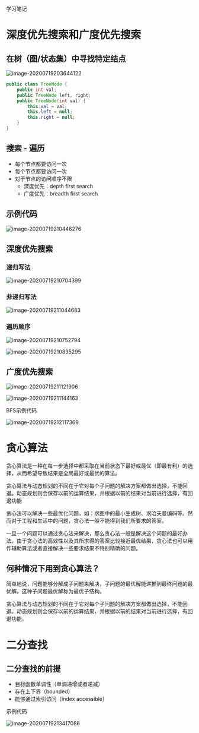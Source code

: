 学习笔记

# 深度优先搜索和广度优先搜索  

## 在树（图/状态集）中寻找特定结点  

![image-20200719203644122](https://github.com/xumingze2014/algorithm011-class01/blob/master/Week_04/img/image-20200719203644122.png?raw=true)

```java
public class TreeNode {
    public int val;
    public TreeNode left, right;
    public TreeNode(int val) {
        this.val = val;
        this.left = null;
        this.right = null;
    }
}
```

## 搜索 - 遍历  

- 每个节点都要访问一次  
- 每个节点都要访问一次  
- 对于节点的访问顺序不限  
   - 深度优先：depth first search
   - 广度优先：breadth first search

## 示例代码

![image-20200719210446276](https://github.com/xumingze2014/algorithm011-class01/blob/master/Week_04/img/image-20200719210446276.png?raw=true)



## 深度优先搜索  

### 递归写法

![image-20200719210704399](https://github.com/xumingze2014/algorithm011-class01/blob/master/Week_04/img/image-20200719210704399.png?raw=true)

### 非递归写法  

![image-20200719211044683](https://github.com/xumingze2014/algorithm011-class01/blob/master/Week_04/img/image-20200719211044683.png?raw=true)

### 遍历顺序  

![image-20200719210752794](https://github.com/xumingze2014/algorithm011-class01/blob/master/Week_04/img/image-20200719210752794.png?raw=true)

![image-20200719210835295](https://github.com/xumingze2014/algorithm011-class01/blob/master/Week_04/img/image-20200719210835295.png?raw=true)

## 广度优先搜索  

![image-20200719211121906](https://github.com/xumingze2014/algorithm011-class01/blob/master/Week_04/img/image-20200719211121906.png?raw=true)

![image-20200719211144163](https://github.com/xumingze2014/algorithm011-class01/blob/master/Week_04/img/image-20200719211144163.png?raw=true)

BFS示例代码

![image-20200719212117369](https://github.com/xumingze2014/algorithm011-class01/blob/master/Week_04/img/image-20200719212117369.png?raw=true)

# 贪心算法  

贪心算法是一种在每一步选择中都采取在当前状态下最好或最优（即最有利）的选择，从而希望导致结果是全局最好或最优的算法。  

贪心算法与动态规划的不同在于它对每个子问题的解决方案都做出选择，不能回退。动态规划则会保存以前的运算结果，并根据以前的结果对当前进行选择，有回退功能  

贪心法可以解决一些最优化问题，如：求图中的最小生成树、求哈夫曼编码等。然而对于工程和生活中的问题，贪心法一般不能得到我们所要求的答案。  

一旦一个问题可以通过贪心法来解决，那么贪心法一般是解决这个问题的最好办法。由于贪心法的高效性以及其所求得的答案比较接近最优结果，贪心法也可以用作辅助算法或者直接解决一些要求结果不特别精确的问题。  

## 何种情况下用到贪心算法？  

简单地说，问题能够分解成子问题来解决，子问题的最优解能递推到最终问题的最优解。这种子问题最优解称为最优子结构。  

贪心算法与动态规划的不同在于它对每个子问题的解决方案都做出选择，不能回退。动态规划则会保存以前的运算结果，并根据以前的结果对当前进行选择，有回退功能。  

# 二分查找  

## 二分查找的前提  

- 目标函数单调性（单调递增或者递减）  
- 存在上下界（bounded）  
- 能够通过索引访问（index accessible）

示例代码

![image-20200719213417086](https://github.com/xumingze2014/algorithm011-class01/blob/master/Week_04/img/image-20200719213417086.png?raw=true)




